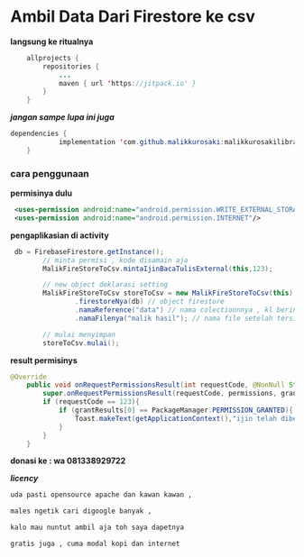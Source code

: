 # Ambil Data Dari Firestore ke csv


__langsung ke ritualnya__


```java
	allprojects {
		repositories {
			...
			maven { url 'https://jitpack.io' }
		}
	}
```

___jangan sampe lupa ini juga___

```java
dependencies {
	        implementation 'com.github.malikkurosaki:malikkurosakilibrary:2.0'
	}
```

### cara penggunaan

__permisinya dulu__

```xml
 <uses-permission android:name="android.permission.WRITE_EXTERNAL_STORAGE"/>
 <uses-permission android:name="android.permission.INTERNET"/>
```

__pengaplikasian di activity__

```java
 db = FirebaseFirestore.getInstance();
        // minta permisi , kode disamain aja
        MalikFireStoreToCsv.mintaIjinBacaTulisExternal(this,123);

        // new object deklarasi setting
        MalikFireStoreToCsv storeToCsv = new MalikFireStoreToCsv(this)
                .firestoreNya(db) // object firestore
                .namaReference("data") // nama colectionnnya , kl beringkan Gunakan ("tingkat1/tingkat2/tingkat3") sampe yang terakhir
                .namaFilenya("malik hasil"); // nama file setelah tersimpan

        // mulai menyimpan
        storeToCsv.mulai();
```

__result permisinys__

```java
@Override
    public void onRequestPermissionsResult(int requestCode, @NonNull String[] permissions, @NonNull int[] grantResults) {
        super.onRequestPermissionsResult(requestCode, permissions, grantResults);
        if (requestCode == 123){
            if (grantResults[0] == PackageManager.PERMISSION_GRANTED){
                Toast.makeText(getApplicationContext(),"ijin telah diberikan , silahkan lanjutkan",Toast.LENGTH_LONG).show();
            }
        }
    }
```    


__donasi ke : wa 081338929722__

___licency___

```html
uda pasti opensource apache dan kawan kawan ,

males ngetik cari digoogle banyak ,

kalo mau nuntut ambil aja toh saya dapetnya

gratis juga , cuma modal kopi dan internet
```
